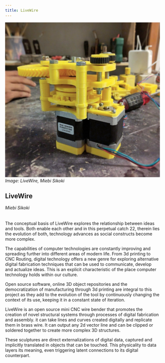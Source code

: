 ```yaml
---
title: LiveWire
---
```


![Image: LiveWire, Miebi Sikoki](images/46.jpg)
*Image: LiveWire, Miebi Sikoki*

## LiveWire
_Miebi Sikoki_
<br />
<br />
<br />
The conceptual basis of LiveWire explores the relationship between ideas and tools. Both enable each other and in this perpetual catch 22, therein lies the evolution of both, technology advances as social constructs become more complex.

The capabilities of computer technologies are constantly improving and spreading further into different areas of modern life. From 3d printing to CNC Routing, digital technology offers a new genre for exploring alternative digital fabrication techniques that can be used to communicate, develop and actualize ideas. This is an explicit characteristic of the place computer technology holds within our culture.

Open source software, online 3D object repositories and the democratization of manufacturing through 3d printing are integral to this project as they add to the evolution of the tool by continuously changing the context of its use, keeping it in a constant state of iteration. 

LiveWire is an open source mini CNC wire bender that promotes the creation of novel structural systems through processes of digital fabrication and assembly. it can take lines and curves created digitally and replicate them in brass wire. It can output any 2d vector line and can be clipped or soldered together to create more complex 3D structures.

These sculptures are direct externalizations of digital data, captured and implicitly translated in objects that can be touched. This physicality to data layers its meaning, even triggering latent connections to its digital counterpart.

